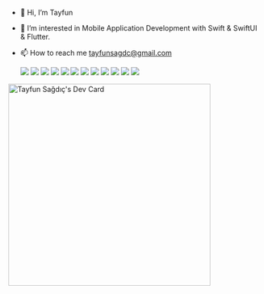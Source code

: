 - 👋 Hi, I’m Tayfun
- 👀 I’m interested in Mobile Application Development with Swift & SwiftUI & Flutter.
- 📫 How to reach me tayfunsagdc@gmail.com


  <img src="https://img.icons8.com/color/48/000000/swiftui.png"/>   <img src="https://img.icons8.com/color/48/null/swift.png"/>  <img src="https://img.icons8.com/color/48/000000/xcode.png"/>    <img src="https://img.icons8.com/color/48/000000/android-studio--v2.png"/>    <img src="https://img.icons8.com/color/48/000000/figma--v1.png"/>   <img src="https://img.icons8.com/color/48/000000/adobe-xd--v1.png"/>    <img src="https://img.icons8.com/color/48/000000/git.png"/>   <img src="https://img.icons8.com/color/48/000000/dart.png"/>    <img src="https://img.icons8.com/color/48/000000/firebase.png"/>    <img src="https://img.icons8.com/color/48/000000/ios-logo.png"/>    <img src="https://img.icons8.com/nolan/48/android-os.png"/>   <img src="https://img.icons8.com/color/48/000000/flutter.png"/>

  
  

<a href="https://app.daily.dev/sagdic"><img src="https://api.daily.dev/devcards/991a3d2eecc54a5e8e4df05c3c8bf631.png?r=4w1" width="400" alt="Tayfun Sağdıç's Dev Card"/></a>



<!---
sagdic/sagdic is a ✨ special ✨ repository because its `README.md` (this file) appears on your GitHub profile.
You can click the Preview link to take a look at your changes.
--->
